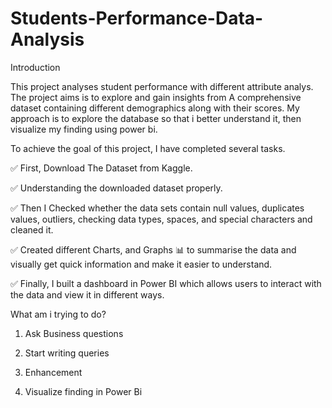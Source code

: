 
# Students-Performance-Data-Analysis

Introduction

This project analyses student performance with different attribute analys. The project aims is to explore and gain insights from A comprehensive dataset containing different demographics along with their scores. My approach is to explore the database so that i better understand it, then visualize my finding using power bi.


To achieve the goal of this project, I have completed several tasks.

✅ First, Download The Dataset from Kaggle.

✅ Understanding the downloaded dataset properly.

✅ Then I Checked whether the data sets contain null values, duplicates values, outliers, checking data types, spaces, and special characters and cleaned it.

✅ Created different Charts, and Graphs 📊 to summarise the data and visually get quick information and make it easier to understand.

✅ Finally, I built a dashboard in Power BI which allows users to interact with the data and view it in different ways.

What am i trying to do?

1. Ask Business questions
  
2. Start writing queries
 
3. Enhancement
   
4. Visualize finding in Power Bi
